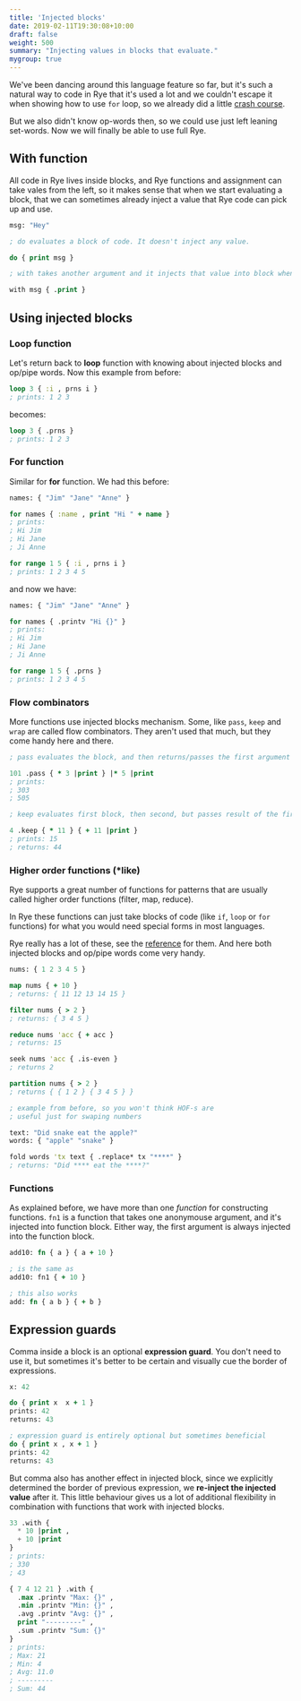 ```yaml
---
title: 'Injected blocks'
date: 2019-02-11T19:30:08+10:00
draft: false
weight: 500
summary: "Injecting values in blocks that evaluate."
mygroup: true
---
```


We've been dancing around this language feature so far, but it's such a natural way to code in Rye that it's used a lot and we couldn't escape it when showing how to use `for` loop, so we already did a little [crash course](). 

But we also didn't know op-words then, so we could use just left leaning set-words. Now we will finally be able to use full Rye.

## With function

All code in Rye lives inside blocks, and Rye functions and assignment can take vales from the left, so it makes sense that when we start evaluating a block, that we can sometimes already inject a value that Rye code can pick up and use.

```clojure
msg: "Hey"

; do evaluates a block of code. It doesn't inject any value.

do { print msg }

; with takes another argument and it injects that value into block when it evaluates it

with msg { .print }
```

## Using injected blocks

### Loop function

Let's return back to **loop** function with knowing about injected blocks and op/pipe words. Now this example from before:

```clojure
loop 3 { :i , prns i }
; prints: 1 2 3
```

becomes:

```clojure
loop 3 { .prns }
; prints: 1 2 3
```

### For function

Similar for **for** function. We had this before:

```clojure
names: { "Jim" "Jane" "Anne" }

for names { :name , print "Hi " + name }
; prints:
; Hi Jim
; Hi Jane
; Ji Anne

for range 1 5 { :i , prns i }
; prints: 1 2 3 4 5 
```

and now we have:

```clojure
names: { "Jim" "Jane" "Anne" }

for names { .printv "Hi {}" }
; prints:
; Hi Jim
; Hi Jane
; Ji Anne

for range 1 5 { .prns }
; prints: 1 2 3 4 5 
```

### Flow combinators

More functions use injected blocks mechanism. Some, like `pass`, `keep` and `wrap` are called flow combinators. They aren't used that much, but they 
come handy here and there.

```clojure
; pass evaluates the block, and then returns/passes the first argument forward

101 .pass { * 3 |print } |* 5 |print
; prints:
; 303
; 505

; keep evaluates first block, then second, but passes result of the first forward

4 .keep { * 11 } { + 11 |print }
; prints: 15
; returns: 44
```

### Higher order functions (*like)

Rye supports a great number of functions for patterns that are usually called higher order functions (filter, map, reduce). 

In Rye these functions can just take blocks of code (like `if`, `loop` or `for` functions) for what you would need special forms in most languages. 

Rye really has a lot of these, see the [reference](structures.html#heading-Higher%20order%20like%20functions) for them. And here both injected blocks and op/pipe words come very handy.


```clojure
nums: { 1 2 3 4 5 }

map nums { + 10 }
; returns: { 11 12 13 14 15 }

filter nums { > 2 }
; returns: { 3 4 5 }

reduce nums 'acc { + acc }
; returns: 15

seek nums 'acc { .is-even }
; returns 2

partition nums { > 2 }
; returns { { 1 2 } { 3 4 5 } }

; example from before, so you won't think HOF-s are 
; useful just for swaping numbers

text: "Did snake eat the apple?"
words: { "apple" "snake" }

fold words 'tx text { .replace* tx "****" }
; returns: "Did **** eat the ****?"
```

### Functions

As explained before, we have more than one _function_ for constructing functions. `fn1` is a function that takes one anonymouse argument, and it's 
injected into function block. Either way, the first argument is always injected into the function block.

```clojure
add10: fn { a } { a + 10 }

; is the same as
add10: fn1 { + 10 }

; this also works
add: fn { a b } { + b }
```

## Expression guards

Comma inside a block is an optional **expression guard**. You don't need to use it, but sometimes it's better to be certain and visually cue the border of expressions.

```clojure
x: 42

do { print x  x + 1 }
prints: 42
returns: 43

; expression guard is entirely optional but sometimes beneficial
do { print x , x + 1 }
prints: 42
returns: 43
```

But comma also has another effect in injected block, since we explicitly determined the border of previous expression, we 
**re-inject the injected value** after it. This little behaviour gives us a lot of additional flexibility in combination with
functions that work with injected blocks.

```lisp
33 .with {
  * 10 |print ,
  + 10 |print
}
; prints:
; 330
; 43

{ 7 4 12 21 } .with {
  .max .printv "Max: {}" ,
  .min .printv "Min: {}" ,
  .avg .printv "Avg: {}" ,
  print "---------" ,
  .sum .printv "Sum: {}"
}
; prints:
; Max: 21
; Min: 4
; Avg: 11.0
; ---------
; Sum: 44
```
